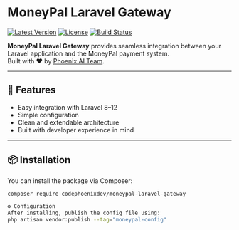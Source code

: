 # MoneyPal Laravel Gateway

[![Latest Version](https://img.shields.io/github/v/tag/CodePhoenixDev/moneypal-laravel-gateway?label=version)](https://github.com/CodePhoenixDev/moneypal-laravel-gateway/releases)
[![License](https://img.shields.io/github/license/CodePhoenixDev/moneypal-laravel-gateway)](LICENSE)
[![Build Status](https://img.shields.io/badge/build-passing-brightgreen)](https://github.com/CodePhoenixDev/moneypal-laravel-gateway)

**MoneyPal Laravel Gateway** provides seamless integration between your Laravel application and the MoneyPal payment system.  
Built with ❤️ by [Phoenix AI Team](https://github.com/orgs/PhoenixAITeam).

---

## 🚀 Features

- Easy integration with Laravel 8–12
- Simple configuration
- Clean and extendable architecture
- Built with developer experience in mind

---

## 📦 Installation

You can install the package via Composer:

```bash
composer require codephoenixdev/moneypal-laravel-gateway

⚙️ Configuration  
After installing, publish the config file using:
php artisan vendor:publish --tag="moneypal-config"

